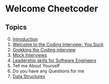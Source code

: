 
# Welcome Cheetcoder



## Topics

0. [Introduction](markdown/introduction.md)
1. [Welcome to the Coding Interview: You Suck](markdown/yousuck.md)
2. [Grokking the Coding interview](markdown/grokking.md)
3. [Mock Interviews](markdown/mock_interviews.md)
4. [Leadership skills for Software Engineers](markdown/leadership.md)
5. Tell me About Yourself 
6. Do you have any Questions for me
7. [Data Structures](markdown/data_structures.md)


